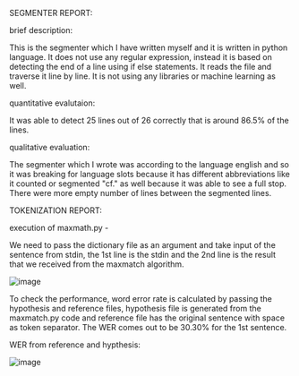 SEGMENTER REPORT:

  brief description:
  
  This is the segmenter which I have written myself and it is written in python language. It does not use any regular expression, instead it is based on detecting the end of a line using 
  if else statements. It reads the file and traverse it line by line. It is not using any libraries or machine learning as well.
  
  quantitative evalutaion:
  
  It was able to detect 25 lines out of 26 correctly that is around 86.5% of the lines.
  
  qualitative evaluation:
  
  The segmenter which I wrote was according to the language english and so it was breaking for language slots because it has different abbreviations like it counted or 
  segmented "cf." as well because it was able to see a full stop. 
  There were more empty number of lines between the segmented lines.


TOKENIZATION REPORT:

  execution of maxmath.py - 

  We need to pass the dictionary file as an argument and take input of the sentence from stdin, the 1st line is the stdin and the 2nd line is the result that we received from the 
  maxmatch algorithm.
  
  ![image](https://github.com/suyash2819/LING-L545/assets/28905722/98fd5b76-e298-4ef6-be38-a81267b8e9c7)

   To check the performance, word error rate is calculated by passing the hypothesis and reference files, hypothesis file is generated from the maxmatch.py code and reference file has 
   the original sentence with space as token separator. The WER comes out to be 30.30% for the 1st sentence.

  WER from reference and hypthesis:
 
  ![image](https://github.com/suyash2819/LING-L545/assets/28905722/0414756f-6354-4b65-9c73-49adf88da701)
